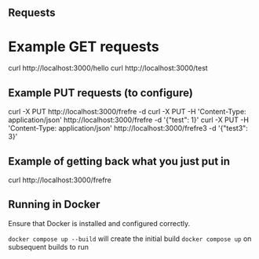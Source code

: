 ## Requests
# Example GET requests
curl http://localhost:3000/hello
curl http://localhost:3000/test

## Example PUT requests (to configure)
curl -X PUT http://localhost:3000/frefre -d
curl -X PUT -H 'Content-Type: application/json' http://localhost:3000/frefre -d '{"test": 1}'
curl -X PUT -H 'Content-Type: application/json' http://localhost:3000/frefre3 -d '{"test3": 3}'

## Example of getting back what you just put in
curl http://localhost:3000/frefre

## Running in Docker

Ensure that Docker is installed and configured correctly.

`docker compose up --build` will create the initial build
`docker compose up` on subsequent builds to run